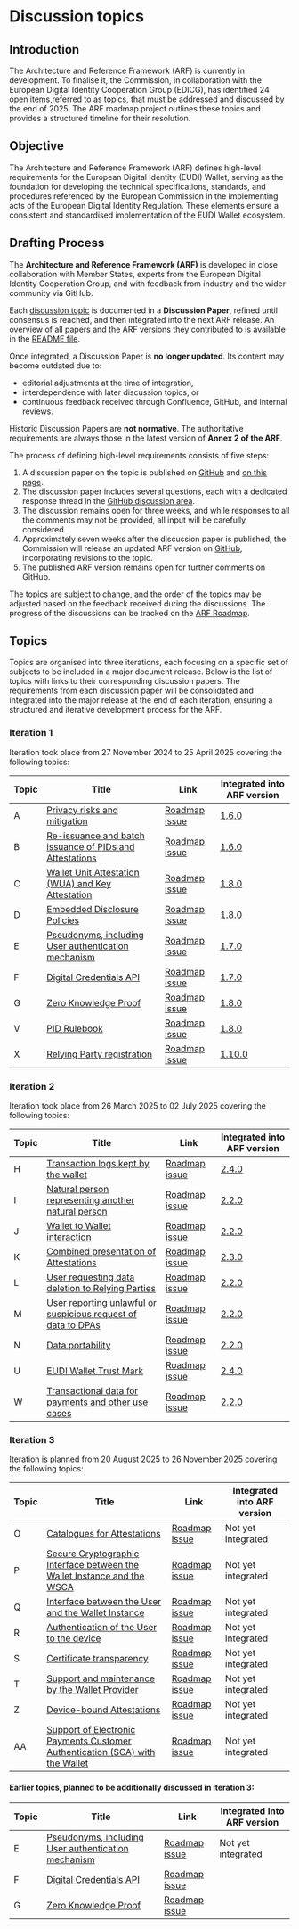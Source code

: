 # Discussion topics

## Introduction

The Architecture and Reference Framework (ARF) is currently in development. To
finalise it, the Commission, in collaboration with the European Digital Identity
Cooperation Group (EDICG), has identified 24 open items,referred to as
topics, that must be addressed and discussed by the end of 2025. The ARF roadmap
project outlines these topics and provides a structured timeline for their
resolution.

## Objective

The Architecture and Reference Framework (ARF) defines high-level requirements
for the European Digital Identity (EUDI) Wallet, serving as the foundation for
developing the technical specifications, standards, and procedures referenced by
the European Commission in the implementing acts of the European Digital Identity
Regulation. These elements ensure a consistent and standardised implementation
of the EUDI Wallet ecosystem.

## Drafting Process

The **Architecture and Reference Framework (ARF)** is developed in close
collaboration with Member States, experts from the European Digital Identity
Cooperation Group, and with feedback from industry and the wider community via
GitHub.  

Each [discussion topic](https://github.com/orgs/eu-digital-identity-wallet/projects/36)
is documented in a **Discussion Paper**, refined until consensus is reached, and
then integrated into the next ARF release. An overview of all papers and the ARF
versions they contributed to is available in the [README file](README.md).

Once integrated, a Discussion Paper is **no longer updated**. Its content may
become outdated due to:  

- editorial adjustments at the time of integration,  
- interdependence with later discussion topics, or  
- continuous feedback received through Confluence, GitHub, and internal reviews.

Historic Discussion Papers are **not normative**. The authoritative requirements
are always those in the latest version of **Annex 2 of the ARF**.  

The process of defining high-level requirements consists of five steps:

1. A discussion paper on the topic is published on
[GitHub](https://github.com/eu-digital-identity-wallet/eudi-doc-architecture-and-reference-framework/tree/main/docs/discussion-topics)
and [on this page](#topics).
2. The discussion paper includes several questions, each with a dedicated
response thread in the [GitHub discussion area](https://github.com/eu-digital-identity-wallet/eudi-doc-architecture-and-reference-framework/discussions/categories/arf-discussion-topics).
3. The discussion remains open for three weeks, and while responses to all the
comments may not be provided, all input will be carefully considered.
4. Approximately seven weeks after the discussion paper is published, the
Commission will release an updated ARF version on [GitHub](https://github.com/eu-digital-identity-wallet/eudi-doc-architecture-and-reference-framework/releases),
incorporating revisions to the topic.
5. The published ARF version remains open for further comments on GitHub.

The topics are subject to change, and the order of the topics may be adjusted
based on the feedback received during the discussions. The progress of the
discussions can be tracked on the [ARF Roadmap](https://github.com/orgs/eu-digital-identity-wallet/projects/36).

## Topics

Topics are organised into three iterations, each focusing on a specific set of
subjects to be included in a major document release. Below is the list of topics
with links to their corresponding discussion papers. The requirements from each
discussion paper will be consolidated and integrated into the major release at
the end of each iteration, ensuring a structured and iterative development
process for the ARF.

### Iteration 1

Iteration took place from 27 November 2024 to 25 April 2025 covering the
following topics:

| Topic | Title | Link | Integrated into ARF version |
|-------|-------|--|---|
| A | [Privacy risks and mitigation](a-privacy-risks-and-mitigations.md) | [Roadmap issue](https://github.com/eu-digital-identity-wallet/eudi-doc-architecture-and-reference-framework/issues/327)| [1.6.0](https://eu-digital-identity-wallet.github.io/eudi-doc-architecture-and-reference-framework/1.6.0/architecture-and-reference-framework-main/) |
| B | [Re-issuance and batch issuance of PIDs and Attestations](b-re-issuance-and-batch-issuance-of-pids-and-attestations.md) | [Roadmap issue](https://github.com/eu-digital-identity-wallet/eudi-doc-architecture-and-reference-framework/issues/332)| [1.6.0](https://eu-digital-identity-wallet.github.io/eudi-doc-architecture-and-reference-framework/1.6.0/architecture-and-reference-framework-main/) |
| C | [Wallet Unit Attestation (WUA) and Key Attestation](c-wallet-unit-attestation.md) | [Roadmap issue](https://github.com/eu-digital-identity-wallet/eudi-doc-architecture-and-reference-framework/issues/333) | [1.8.0](https://eu-digital-identity-wallet.github.io/eudi-doc-architecture-and-reference-framework/1.8.0/architecture-and-reference-framework-main/) |
| D | [Embedded Disclosure Policies](d-embedded-disclosure-policies.md) | [Roadmap issue](https://github.com/eu-digital-identity-wallet/eudi-doc-architecture-and-reference-framework/issues/334) | [1.8.0](https://eu-digital-identity-wallet.github.io/eudi-doc-architecture-and-reference-framework/1.8.0/architecture-and-reference-framework-main/) |
| E | [Pseudonyms, including User authentication mechanism](e-pseudonyms-including-user-authentication-mechanism.md) | [Roadmap issue](https://github.com/eu-digital-identity-wallet/eudi-doc-architecture-and-reference-framework/issues/335) | [1.7.0](https://eu-digital-identity-wallet.github.io/eudi-doc-architecture-and-reference-framework/1.7.0/architecture-and-reference-framework-main/) |
| F | [Digital Credentials API](f-digital-credential-api.md) | [Roadmap issue](https://github.com/eu-digital-identity-wallet/eudi-doc-architecture-and-reference-framework/issues/336) | [1.7.0](https://eu-digital-identity-wallet.github.io/eudi-doc-architecture-and-reference-framework/1.7.0/architecture-and-reference-framework-main/) |
| G | [Zero Knowledge Proof](g-zero-knowledge-proof.md) | [Roadmap issue](https://github.com/eu-digital-identity-wallet/eudi-doc-architecture-and-reference-framework/issues/337) | [1.8.0](https://eu-digital-identity-wallet.github.io/eudi-doc-architecture-and-reference-framework/1.8.0/architecture-and-reference-framework-main/) |
| V | [PID Rulebook](v-pid-rulebook.md) | [Roadmap issue](https://github.com/eu-digital-identity-wallet/eudi-doc-architecture-and-reference-framework/issues/356) | [1.8.0](https://eu-digital-identity-wallet.github.io/eudi-doc-architecture-and-reference-framework/1.8.0/architecture-and-reference-framework-main/) |
| X | [Relying Party registration](x-relying-party-registration.md) | [Roadmap issue](https://github.com/eu-digital-identity-wallet/eudi-doc-architecture-and-reference-framework/issues/378) | [1.10.0](https://eu-digital-identity-wallet.github.io/eudi-doc-architecture-and-reference-framework/1.10.0/architecture-and-reference-framework-main/) |

### Iteration 2

Iteration took place from 26 March 2025 to 02 July 2025 covering the following topics:

| Topic | Title | Link | Integrated into ARF version |
|-------|-------|--|---|
| H | [Transaction logs kept by the wallet](h-transaction-logs-kept-by-the-wallet.md) | [Roadmap issue](https://github.com/eu-digital-identity-wallet/eudi-doc-architecture-and-reference-framework/issues/338) | [2.4.0](https://eu-digital-identity-wallet.github.io/eudi-doc-architecture-and-reference-framework/2.4.0/) |
| I | [Natural person representing another natural person](i-natural-person-representing-another-natural-person.md) | [Roadmap issue](https://github.com/eu-digital-identity-wallet/eudi-doc-architecture-and-reference-framework/issues/339) | [2.2.0](https://eu-digital-identity-wallet.github.io/eudi-doc-architecture-and-reference-framework/2.2.0/architecture-and-reference-framework-main/) |
| J | [Wallet to Wallet interaction](j-wallet-to-wallet-interactions.md) | [Roadmap issue](https://github.com/eu-digital-identity-wallet/eudi-doc-architecture-and-reference-framework/issues/340) | [2.2.0](https://eu-digital-identity-wallet.github.io/eudi-doc-architecture-and-reference-framework/2.2.0/architecture-and-reference-framework-main/) |
| K | [Combined presentation of Attestations](k-combined-presentation-of-attestations.md) | [Roadmap issue](https://github.com/eu-digital-identity-wallet/eudi-doc-architecture-and-reference-framework/issues/341) | [2.3.0](https://eu-digital-identity-wallet.github.io/eudi-doc-architecture-and-reference-framework/2.3.0/) |
| L | [User requesting data deletion to Relying Parties](l+m-data-deletion-and-reporting-of-wrp-to-dpa.md) | [Roadmap issue](https://github.com/eu-digital-identity-wallet/eudi-doc-architecture-and-reference-framework/issues/342) | [2.2.0](https://eu-digital-identity-wallet.github.io/eudi-doc-architecture-and-reference-framework/2.2.0/architecture-and-reference-framework-main/) |
| M | [User reporting unlawful or suspicious request of data to DPAs](l+m-data-deletion-and-reporting-of-wrp-to-dpa.md) | [Roadmap issue](https://github.com/eu-digital-identity-wallet/eudi-doc-architecture-and-reference-framework/issues/343) | [2.2.0](https://eu-digital-identity-wallet.github.io/eudi-doc-architecture-and-reference-framework/2.2.0/architecture-and-reference-framework-main/) |
| N | [Data portability](n-export-and-data-portability.md) | [Roadmap issue](https://github.com/eu-digital-identity-wallet/eudi-doc-architecture-and-reference-framework/issues/344) | [2.2.0](https://eu-digital-identity-wallet.github.io/eudi-doc-architecture-and-reference-framework/2.2.0/architecture-and-reference-framework-main/) |
| U | [EUDI Wallet Trust Mark](u-eudi-wallet-trust-mark.md) | [Roadmap issue](https://github.com/eu-digital-identity-wallet/eudi-doc-architecture-and-reference-framework/issues/351) | [2.4.0](https://eu-digital-identity-wallet.github.io/eudi-doc-architecture-and-reference-framework/2.4.0/) |
| W | [Transactional data for payments and other use cases](w-transactional-data-for-payments-and-other-use-cases.md) | [Roadmap issue](https://github.com/eu-digital-identity-wallet/eudi-doc-architecture-and-reference-framework/issues/371) | [2.2.0](https://eu-digital-identity-wallet.github.io/eudi-doc-architecture-and-reference-framework/2.2.0/architecture-and-reference-framework-main/) |

### Iteration 3

Iteration is planned from 20 August 2025 to 26 November 2025 covering the
following topics:

| Topic | Title | Link | Integrated into ARF version |
|-------|-------|--|---|
| O | [Catalogues for Attestations](o-catalogues-for-attestations.md) | [Roadmap issue](https://github.com/eu-digital-identity-wallet/eudi-doc-architecture-and-reference-framework/issues/345) | Not yet integrated |
| P | [Secure Cryptographic Interface between the Wallet Instance and the WSCA](p-secure-cryptographic-interface-between-the-Wallet-Instance-and-WSCA.md) | [Roadmap issue](https://github.com/eu-digital-identity-wallet/eudi-doc-architecture-and-reference-framework/issues/346) |Not yet integrated |
| Q | [Interface between the User and the Wallet Instance](q-interface-user-wallet-instance.md) | [Roadmap issue](https://github.com/eu-digital-identity-wallet/eudi-doc-architecture-and-reference-framework/issues/347) | Not yet integrated |
| R | [Authentication of the User to the device](r-authentication-of-user-to-device.md) | [Roadmap issue](https://github.com/eu-digital-identity-wallet/eudi-doc-architecture-and-reference-framework/issues/348) | Not yet integrated |
| S | [Certificate transparency](s-certificate-transparancy.md) | [Roadmap issue](https://github.com/eu-digital-identity-wallet/eudi-doc-architecture-and-reference-framework/issues/349) | Not yet integrated |
| T | [Support and maintenance by the Wallet Provider](#topics) | [Roadmap issue](https://github.com/eu-digital-identity-wallet/eudi-doc-architecture-and-reference-framework/issues/350) | Not yet integrated |
| Z | [Device-bound Attestations](z-device-bound-attestations.md) | [Roadmap issue](https://github.com/eu-digital-identity-wallet/eudi-doc-architecture-and-reference-framework/issues/567) | Not yet integrated |
| AA | [Support of Electronic Payments Customer Authentication (SCA) with the Wallet](aa-support-of-electronic-payments-SCA-with-wallet.md) | [Roadmap issue](https://github.com/eu-digital-identity-wallet/eudi-doc-architecture-and-reference-framework/issues/568) | Not yet integrated |

#### Earlier topics, planned to be additionally discussed in iteration 3:

| Topic | Title | Link |Integrated into ARF version |
|-------|-------|--|--|
| E | [Pseudonyms, including User authentication mechanism](e-pseudonyms-including-user-authentication-mechanism.md) | [Roadmap issue](https://github.com/eu-digital-identity-wallet/eudi-doc-architecture-and-reference-framework/issues/335) | Not yet integrated |
| F | [Digital Credentials API](f-digital-credential-api.md) | [Roadmap issue](https://github.com/eu-digital-identity-wallet/eudi-doc-architecture-and-reference-framework/issues/336) |  |
| G | [Zero Knowledge Proof](g-zero-knowledge-proof.md) | [Roadmap issue](https://github.com/eu-digital-identity-wallet/eudi-doc-architecture-and-reference-framework/issues/337) |  |
